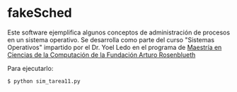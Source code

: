 # fakeSched

Este software ejemplifica algunos conceptos de administración de
procesos en un sistema operativo. Se desarrolla como parte del curso
"Sistemas Operativos" impartido por el Dr. Yoel Ledo en el
programa de [Maestría en Ciencias de la Computación de la Fundación
Arturo Rosenblueth](http://www.rosenblueth.mx/sitio/index.php?option=com_content&task=category&sectionid=6&id=26&Itemid=56)


Para ejecutarlo:

    $ python sim_tarea11.py
 

